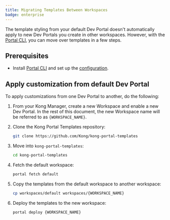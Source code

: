 ```yaml
---
title: Migrating Templates Between Workspaces
badge: enterprise
---
```


The template styling from your default Dev Portal doesn't automatically apply to new Dev Portals you create in other workspaces. However, with the [Portal CLI](/gateway/latest/kong-enterprise/dev-portal/cli/), you can move over templates in a few steps.

## Prerequisites

* Install [Portal CLI](/gateway/latest/kong-enterprise/dev-portal/cli/) and set up the [configuration](/gateway/latest/kong-enterprise/dev-portal/cli/#usage).

## Apply customization from default Dev Portal

To apply customizations from one Dev Portal to another, do the following:

1. From your Kong Manager, create a new Workspace and enable a new Dev Portal. In the rest of this document, the new Workspace name will be referred to as `{WORKSPACE_NAME}`.

1. Clone the Kong Portal Templates repository:
 
    ```bash
    git clone https://github.com/Kong/kong-portal-templates
    ```

1. Move into `kong-portal-templates`:
   
   ```bash
   cd kong-portal-templates
   ```

1. Fetch the default workspace:
   
   ```bash
   portal fetch default
   ```

1. Copy the templates from the default workspace to another workspace:
   
    ```bash
    cp workspaces/default workspaces/{WORKSPACE_NAME}
    ```

1. Deploy the templates to the new workspace:
   
    ```bash
    portal deploy {WORKSPACE_NAME}
    ```
